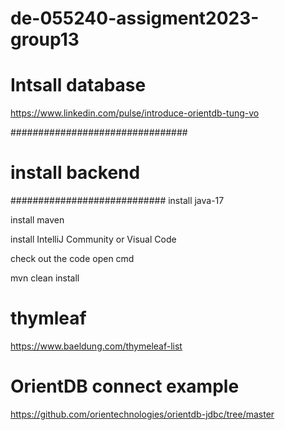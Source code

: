# de-055240-assigment2023-group13


# Intsall database


https://www.linkedin.com/pulse/introduce-orientdb-tung-vo

################################
# install backend
############################
install java-17

install maven

install IntelliJ Community or Visual Code

check out the code
open cmd

mvn clean install

# thymleaf
https://www.baeldung.com/thymeleaf-list


# OrientDB connect example
https://github.com/orientechnologies/orientdb-jdbc/tree/master
